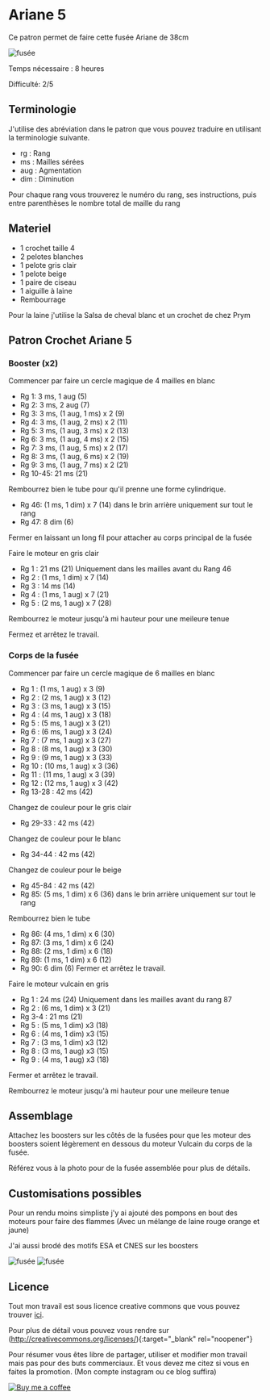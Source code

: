 # Ariane 5

Ce patron permet de faire cette fusée Ariane de 38cm

![fusée](../../../../media/patterns/ariane5/v2/fusee.jpg)

Temps nécessaire  : 8 heures

Difficulté: 2/5

## Terminologie

J'utilise des abréviation dans le patron que vous pouvez traduire en utilisant la terminologie suivante.

* rg : Rang
* ms : Mailles sérées
* aug : Agmentation
* dim : Diminution

Pour chaque rang vous trouverez le numéro du rang, ses instructions, puis entre parenthèses le nombre total de maille du rang

## Materiel

* 1 crochet taille 4
* 2 pelotes blanches
* 1 pelote gris clair
* 1 pelote beige
* 1 paire de ciseau
* 1 aiguille à laine
* Rembourrage

Pour la laine j'utilise la Salsa de cheval blanc et un crochet de chez Prym

## Patron Crochet Ariane 5

### Booster (x2)

Commencer par faire un cercle magique de 4 mailles en blanc

* Rg 1: 3 ms, 1 aug (5)
* Rg 2: 3 ms, 2 aug (7)
* Rg 3: 3 ms, (1 aug, 1 ms) x 2 (9)
* Rg 4: 3 ms, (1 aug, 2 ms) x 2 (11)
* Rg 5: 3 ms, (1 aug, 3 ms) x 2 (13)
* Rg 6: 3 ms, (1 aug, 4 ms) x 2 (15)
* Rg 7: 3 ms, (1 aug, 5 ms) x 2 (17)
* Rg 8: 3 ms, (1 aug, 6 ms) x 2 (19)
* Rg 9: 3 ms, (1 aug, 7 ms) x 2 (21)
* Rg 10-45: 21 ms (21)

Rembourrez bien le tube pour qu'il prenne une forme cylindrique.

* Rg 46: (1 ms, 1 dim) x 7 (14) dans le brin arrière uniquement sur tout le rang
* Rg 47: 8 dim (6)

Fermer en laissant un long fil pour attacher au corps principal de la fusée

Faire le moteur en gris clair

* Rg 1 : 21 ms (21) Uniquement dans les mailles avant du Rang 46
* Rg 2 : (1 ms, 1 dim) x 7 (14)
* Rg 3 : 14 ms (14)
* Rg 4 : (1 ms, 1 aug) x 7 (21)
* Rg 5 : (2 ms, 1 aug) x 7 (28)

Rembourrez le moteur jusqu'à mi hauteur pour une meileure tenue

Fermez et arrêtez le travail.

### Corps de la fusée

Commencer par faire un cercle magique de 6 mailles en blanc

* Rg 1 : (1 ms, 1 aug) x 3 (9)
* Rg 2 : (2 ms, 1 aug) x 3 (12)
* Rg 3 : (3 ms, 1 aug) x 3 (15)
* Rg 4 : (4 ms, 1 aug) x 3 (18)
* Rg 5 : (5 ms, 1 aug) x 3 (21)
* Rg 6 : (6 ms, 1 aug) x 3 (24)
* Rg 7 : (7 ms, 1 aug) x 3 (27)
* Rg 8 : (8 ms, 1 aug) x 3 (30)
* Rg 9 : (9 ms, 1 aug) x 3 (33)
* Rg 10 : (10 ms, 1 aug) x 3 (36)
* Rg 11 : (11 ms, 1 aug) x 3 (39)
* Rg 12 : (12 ms, 1 aug) x 3 (42)
* Rg 13-28 : 42 ms (42)

Changez de couleur pour le gris clair

* Rg 29-33 : 42 ms (42)

Changez de couleur pour le blanc

* Rg 34-44 : 42 ms (42)

Changez de couleur pour le beige

* Rg 45-84 : 42 ms (42)
* Rg 85: (5 ms, 1 dim) x 6 (36) dans le brin arrière uniquement sur tout le rang

Rembourrez bien le tube

* Rg 86: (4 ms, 1 dim) x 6 (30)
* Rg 87: (3 ms, 1 dim) x 6 (24)
* Rg 88: (2 ms, 1 dim) x 6 (18)
* Rg 89: (1 ms, 1 dim) x 6 (12)
* Rg 90: 6 dim (6)
Fermer et arrêtez le travail.

Faire le moteur vulcain en gris

* Rg 1 : 24 ms (24) Uniquement dans les mailles avant du rang 87
* Rg 2 : (6 ms, 1 dim) x 3 (21) 
* Rg 3-4 : 21 ms (21)
* Rg 5 : (5 ms, 1 dim) x3 (18)
* Rg 6 : (4 ms, 1 dim) x3 (15)
* Rg 7 : (3 ms, 1 dim) x3 (12)
* Rg 8 : (3 ms, 1 aug) x3 (15)
* Rg 9 : (4 ms, 1 aug) x3 (18)

Fermer et arrêtez le travail.

Rembourrez le moteur jusqu'à mi hauteur pour une meileure tenue

## Assemblage

Attachez les boosters sur les côtés de la fusées pour que les moteur des boosters soient légèrement en dessous du moteur Vulcain du corps de la fusée.

Référez vous à la photo pour de la fusée assemblée pour plus de détails.

## Customisations possibles

Pour un rendu moins simpliste j'y ai ajouté des pompons en bout des moteurs pour faire des flammes (Avec un mélange de laine rouge orange et jaune)

J'ai aussi brodé des motifs ESA et CNES sur les boosters


![fusée](../../../../media/patterns/ariane5/v2/esacnes1.jpg)
![fusée](../../../../media/patterns/ariane5/v2/esacnes2.jpg)

## Licence

Tout mon travail est sous licence creative commons que vous pouvez trouver [ici](LICENCE.md).

Pour plus de détail vous pouvez vous rendre sur (http://creativecommons.org/licenses/){:target="_blank" rel="noopener"}

Pour résumer vous êtes libre de partager, utiliser et modifier mon travail mais pas pour des buts commerciaux. Et vous devez me citez si vous en faites la promotion. (Mon compte instagram ou ce blog suffira)

[![Buy me a coffee](./media/bmc_qr.png)](https://buymeacoffee.com/inuitcrochet)
